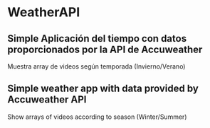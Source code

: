 # WeatherAPI

## Simple Aplicación del tiempo con datos proporcionados por la API de Accuweather

Muestra array de videos según temporada (Invierno/Verano)



## Simple weather app with data provided by Accuweather API

Show arrays of videos according to season (Winter/Summer)
